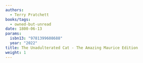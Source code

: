 ```yaml
---
authors:
  - Terry Pratchett
books/tags:
  - owned-but-unread
date: 1800-06-13
params:
  isbn13: "9781399608688"
  year: "2022"
title: The Unadulterated Cat - The Amazing Maurice Edition
weight: 1
---
```


<!--more-->

